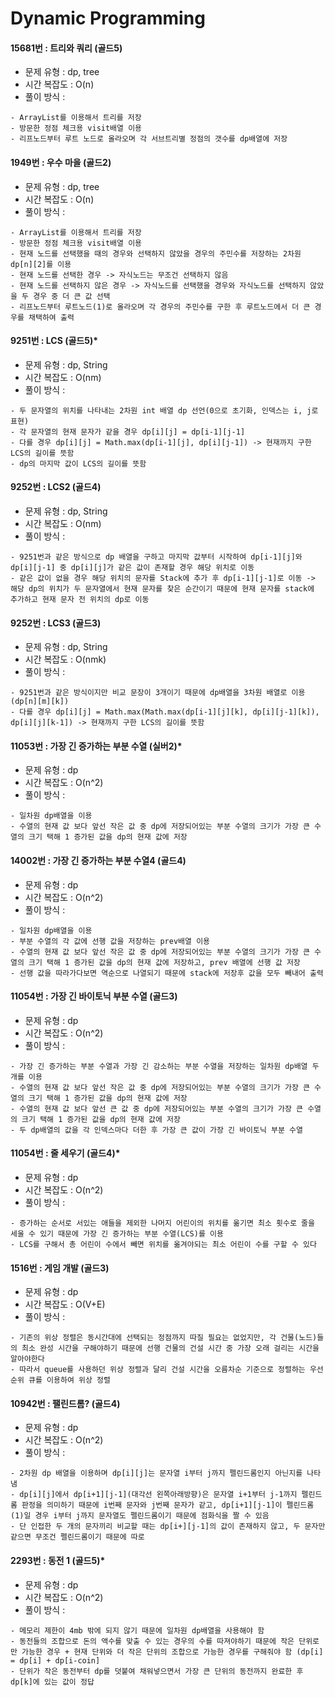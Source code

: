# Dynamic Programming

#### 15681번 : 트리와 쿼리 (골드5)
  * 문제 유형 : dp, tree
  * 시간 복잡도 : O(n)
  * 풀이 방식 : 
  ```
  - ArrayList를 이용해서 트리를 저장
  - 방문한 정점 체크용 visit배열 이용
  - 리프노드부터 루트 노드로 올라오며 각 서브트리별 정점의 갯수를 dp배열에 저장
  ```

#### 1949번 : 우수 마을 (골드2)
  * 문제 유형 : dp, tree
  * 시간 복잡도 : O(n)
  * 풀이 방식 : 
  ```
  - ArrayList를 이용해서 트리를 저장
  - 방문한 정점 체크용 visit배열 이용
  - 현재 노드를 선택했을 때의 경우와 선택하지 않았을 경우의 주민수를 저장하는 2차원 dp[n][2]를 이용
  - 현재 노드를 선택한 경우 -> 자식노드는 무조건 선택하지 않음
  - 현재 노드를 선택하지 않은 경우 -> 자식노드를 선택했을 경우와 자식노드를 선택하지 않았을 두 경우 중 더 큰 값 선택
  - 리프노드부터 루트노드(1)로 올라오며 각 경우의 주민수를 구한 후 루트노드에서 더 큰 경우를 채택하여 출력
  ```

#### 9251번 : LCS (골드5)*
  * 문제 유형 : dp, String
  * 시간 복잡도 : O(nm)
  * 풀이 방식 : 
  ```
  - 두 문자열의 위치를 나타내는 2차원 int 배열 dp 선언(0으로 초기화, 인덱스는 i, j로 표현)
  - 각 문자열의 현재 문자가 같을 경우 dp[i][j] = dp[i-1][j-1]
  - 다를 경우 dp[i][j] = Math.max(dp[i-1][j], dp[i][j-1]) -> 현재까지 구한 LCS의 길이를 뜻함
  - dp의 마지막 값이 LCS의 길이를 뜻함
  ```
  
#### 9252번 : LCS2 (골드4)
  * 문제 유형 : dp, String
  * 시간 복잡도 : O(nm)
  * 풀이 방식 : 
  ```
  - 9251번과 같은 방식으로 dp 배열을 구하고 마지막 값부터 시작하여 dp[i-1][j]와 dp[i][j-1] 중 dp[i][j]가 같은 값이 존재할 경우 해당 위치로 이동
  - 같은 값이 없을 경우 해당 위치의 문자를 Stack에 추가 후 dp[i-1][j-1]로 이동 -> 해당 dp의 위치가 두 문자열에서 현재 문자를 찾은 순간이기 때문에 현재 문자를 stack에 추가하고 현재 문자 전 위치의 dp로 이동
  ```
  
#### 9252번 : LCS3 (골드3)
  * 문제 유형 : dp, String
  * 시간 복잡도 : O(nmk)
  * 풀이 방식 : 
  ```
  - 9251번과 같은 방식이지만 비교 문장이 3개이기 때문에 dp배열을 3차원 배열로 이용(dp[n][m][k])
  - 다를 경우 dp[i][j] = Math.max(Math.max(dp[i-1][j][k], dp[i][j-1][k]), dp[i][j][k-1]) -> 현재까지 구한 LCS의 길이를 뜻함
  ```
  
#### 11053번 : 가장 긴 증가하는 부분 수열 (실버2)*
  * 문제 유형 : dp
  * 시간 복잡도 : O(n^2)
  * 풀이 방식 : 
  ```
  - 일차원 dp배열을 이용
  - 수열의 현재 값 보다 앞선 작은 값 중 dp에 저장되어있는 부분 수열의 크기가 가장 큰 수열의 크기 택해 1 증가된 값을 dp의 현재 값에 저장
  ```

#### 14002번 : 가장 긴 증가하는 부분 수열4 (골드4)
  * 문제 유형 : dp
  * 시간 복잡도 : O(n^2)
  * 풀이 방식 : 
  ```
  - 일차원 dp배열을 이용
  - 부분 수열의 각 값에 선행 값을 저장하는 prev배열 이용
  - 수열의 현재 값 보다 앞선 작은 값 중 dp에 저장되어있는 부분 수열의 크기가 가장 큰 수열의 크기 택해 1 증가된 값을 dp의 현재 값에 저장하고, prev 배열에 선행 값 저장
  - 선행 값을 따라가다보면 역순으로 나열되기 때문에 stack에 저장후 값을 모두 빼내어 출력
  ```

#### 11054번 : 가장 긴 바이토닉 부분 수열 (골드3)
  * 문제 유형 : dp
  * 시간 복잡도 : O(n^2)
  * 풀이 방식 : 
  ```
  - 가장 긴 증가하는 부분 수열과 가장 긴 감소하는 부분 수열을 저장하는 일차원 dp배열 두 개를 이용
  - 수열의 현재 값 보다 앞선 작은 값 중 dp에 저장되어있는 부분 수열의 크기가 가장 큰 수열의 크기 택해 1 증가된 값을 dp의 현재 값에 저장
  - 수열의 현재 값 보다 앞선 큰 값 중 dp에 저장되어있는 부분 수열의 크기가 가장 큰 수열의 크기 택해 1 증가된 값을 dp의 현재 값에 저장
  - 두 dp배열의 값을 각 인덱스마다 더한 후 가장 큰 값이 가장 긴 바이토닉 부분 수열
  ```

#### 11054번 : 줄 세우기 (골드4)*
  * 문제 유형 : dp
  * 시간 복잡도 : O(n^2)
  * 풀이 방식 : 
  ```
  - 증가하는 순서로 서있는 애들을 제외한 나머지 어린이의 위치를 옮기면 최소 횟수로 줄을 세울 수 있기 때문에 가장 긴 증가하는 부분 수열(LCS)를 이용
  - LCS를 구해서 총 어린이 수에서 빼면 위치를 옮겨야되는 최소 어린이 수를 구할 수 있다
  ```
  
#### 1516번 : 게임 개발 (골드3)
  * 문제 유형 : dp
  * 시간 복잡도 : O(V+E)
  * 풀이 방식 : 
  ```
  - 기존의 위상 정렬은 동시간대에 선택되는 정점까지 따질 필요는 없었지만, 각 건물(노드)들의 최소 완성 시간을 구해야하기 때문에 선행 건물의 건설 시간 중 가장 오래 걸리는 시간을 알아야한다
  - 따라서 queue를 사용하던 위상 정렬과 달리 건설 시간을 오름차순 기준으로 정렬하는 우선순위 큐를 이용하여 위상 정렬
  ```
  
#### 10942번 : 팰린드롬? (골드4)
  * 문제 유형 : dp
  * 시간 복잡도 : O(n^2)
  * 풀이 방식 : 
  ```
  - 2차원 dp 배열을 이용하며 dp[i][j]는 문자열 i부터 j까지 펠린드롬인지 아닌지를 나타냄
  - dp[i][j]에서 dp[i+1][j-1](대각선 왼쪽아래방향)은 문자열 i+1부터 j-1까지 펠린드롬 판정을 의미하기 때문에 i번째 문자와 j번째 문자가 같고, dp[i+1][j-1]이 펠린드롬(1)일 경우 i부터 j까지 문자열도 펠린드롬이기 때문에 점화식을 짤 수 있음
  - 단 인접한 두 개의 문자끼리 비교할 때는 dp[i+][j-1]의 값이 존재하지 않고, 두 문자만 같으면 무조건 펠린드롬이기 때문에 따로 
  ```

#### 2293번 : 동전 1 (골드5)*
  * 문제 유형 : dp
  * 시간 복잡도 : O(n^2)
  * 풀이 방식 : 
  ```
  - 메모리 제한이 4mb 밖에 되지 않기 때문에 일차원 dp배열을 사용해야 함
  - 동전들의 조합으로 돈의 액수를 맞출 수 있는 경우의 수를 따져야하기 때문에 작은 단위로만 가능한 경우 + 현재 단위와 더 작은 단위의 조합으로 가능한 경우를 구해줘야 함 (dp[i] = dp[i] + dp[i-coin]
  - 단위가 작은 동전부터 dp를 덧붙여 채워넣으면서 가장 큰 단위의 동전까지 완료한 후 dp[k]에 있는 값이 정답
  ```
